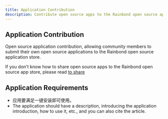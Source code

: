 ```yaml
---
title: Application Contribution
description: Contribute open source apps to the Rainbond open source app store
---
```


## Application Contribution

Open source application contribution, allowing community members to submit their own open source applications to the Rainbond open source application store.

If you don't know how to share open source apps to the Rainbond open source app store, please read [to share](/docs/use-manual/app-store-manage/share-app)

## Application Requirements

- 应用要满足一键安装即可使用。
- The application should have a description, introducing the application introduction, how to use it, etc., and you can also cite the article.

